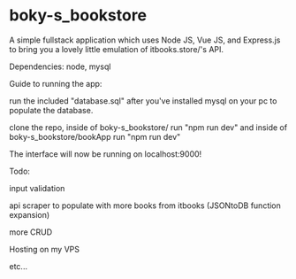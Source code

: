 # boky-s_bookstore

A simple fullstack application which uses Node JS, Vue JS, and Express.js to bring you a lovely little emulation of itbooks.store/'s API.

Dependencies:
node,
mysql



Guide to running the app:

run the included "database.sql" after you've installed mysql on your pc 
to populate the database.

clone the repo, 
inside of boky-s_bookstore/
run "npm run dev"
and
inside of boky-s_bookstore/bookApp
run "npm run dev"

The interface will now be running on localhost:9000!

Todo: 

input validation

api scraper to populate with more books from itbooks (JSONtoDB function expansion)

more CRUD

Hosting on my VPS

etc...
